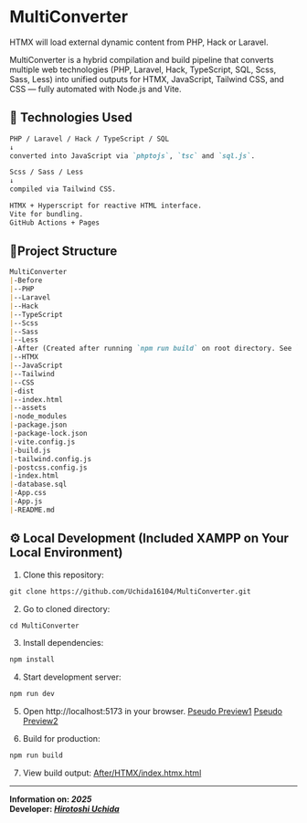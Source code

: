 # MultiConverter

HTMX will load external dynamic content from PHP, Hack or Laravel.


MultiConverter is a hybrid compilation and build pipeline that converts multiple web technologies (PHP, Laravel, Hack, TypeScript, SQL, Scss, Sass, Less) into unified outputs for HTMX, JavaScript, Tailwind CSS, and CSS — fully automated with Node.js and Vite.

## 🧠 Technologies Used

```markdown
PHP / Laravel / Hack / TypeScript / SQL
↓
converted into JavaScript via `phptojs`, `tsc` and `sql.js`.

Scss / Sass / Less
↓
compiled via Tailwind CSS.

HTMX + Hyperscript for reactive HTML interface.
Vite for bundling.
GitHub Actions + Pages
```

## 📁Project Structure

```markdown
MultiConverter
|-Before
|--PHP
|--Laravel
|--Hack
|--TypeScript
|--Scss
|--Sass
|--Less
|-After (Created after running `npm run build` on root directory. See `gh-pages` branch.
|--HTMX
|--JavaScript      
|--Tailwind      
|--CSS    
|-dist
|--index.html
|--assets
|-node_modules
|-package.json
|-package-lock.json
|-vite.config.js
|-build.js
|-tailwind.config.js
|-postcss.config.js
|-index.html
|-database.sql
|-App.css
|-App.js
|-README.md
```

## ⚙️ ️ Local Development (Included XAMPP on Your Local Environment)

1. Clone this repository: 
``` markdown
git clone https://github.com/Uchida16104/MultiConverter.git
```

2. Go to cloned directory: 
```markdown
cd MultiConverter
```

3. Install dependencies: 
```markdown
npm install
```

4. Start development server: 
```markdown
npm run dev
```

5. Open http://localhost:5173 in your browser. [Pseudo Preview1](https://multiconverter.onrender.com) [Pseudo Preview2](https://multi-converter-five.vercel.app)

6. Build for production: 
```markdown
npm run build
```

7. View build output: 
[After/HTMX/index.htmx.html](/HTMX/index.htmx.html)

---
**Information on: *2025***  
**Developer: *[Hirotoshi Uchida](https://hirotoshiuchida.onrender.com)***

